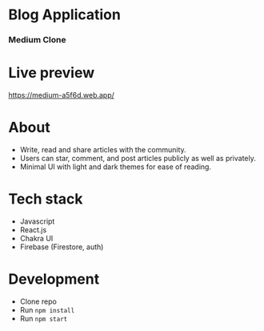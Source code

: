 # Blog Application
### Medium Clone

# Live preview
https://medium-a5f6d.web.app/

# About
- Write, read and share articles with the community.
- Users can star, comment, and post articles publicly as well as privately.
- Minimal UI with light and dark themes for ease of reading.

# Tech stack
- Javascript
- React.js
- Chakra UI
- Firebase (Firestore, auth)

# Development
- Clone repo
- Run ```npm install```
- Run ```npm start```
